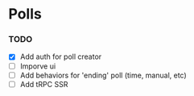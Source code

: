 # Polls

### TODO

- [x] Add auth for poll creator
- [ ] Imporve ui
- [ ] Add behaviors for 'ending' poll (time, manual, etc)
- [ ] Add tRPC SSR
